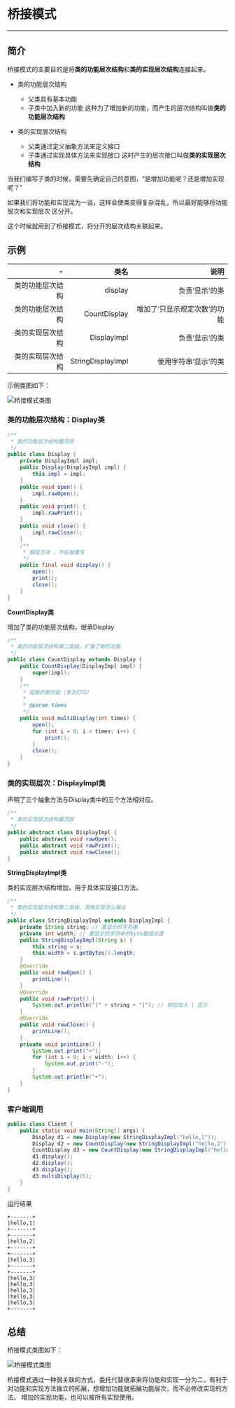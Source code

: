 # 桥接模式
----

## 简介

桥接模式的主要目的是将**类的功能层次结构**和**类的实现层次结构**连接起来。

- 类的功能层次结构
  - 父类具有基本功能
  - 子类中加入新的功能
  这种为了增加新的功能，而产生的层次结构叫做**类的功能层次结构**
  
- 类的实现层次结构
  - 父类通过定义抽象方法来定义接口
  - 子类通过实现具体方法来实现接口
  这时产生的层次接口叫做**类的实现层次结构**

当我们编写子类的时候，需要先确定自己的意图，“是增加功能呢？还是增加实现呢？”

如果我们将功能和实现混为一谈，这样会使类变得复杂混乱，所以最好能够将功能层次和实现层次
区分开。

这个时候就用到了桥接模式，将分开的层次结构关联起来。

## 示例

|-| 类名|说明|
|---: | ---: | ---: |
| 类的功能层次结构 | display | 负责‘显示’的类 |
| 类的功能层次结构 | CountDisplay | 增加了‘只显示规定次数’的功能 |
| 类的实现层次结构 | DisplayImpl | 负责‘显示’的类 |
| 类的实现层次结构 | StringDisplayImpl | 使用字符串‘显示’的类 |


示例类图如下：

![桥接模式类图](../../../../../resource/bridge/桥接模式示例类图.png)


### **类的功能层次结构：Display类**

```java
/**
 * 类的功能层次结构最顶层
 */
public class Display {
    private DisplayImpl impl;
    public Display(DisplayImpl impl) {
        this.impl = impl;
    }
    public void open() {
        impl.rawOpen();
    }
    public void print() {
        impl.rawPrint();
    }
    public void close() {
        impl.rawClose();
    }
    /**
     * 模版方法 ，不应被重写
     */
    public final void display() {
        open();
        print();
        close();
    }
}
```

**CountDisplay类**

增加了类的功能层次结构，继承Display

```java
/**
 * 类的功能层次结构第二层级，扩展了新的功能
 */
public class CountDisplay extends Display {
    public CountDisplay(DisplayImpl impl) {
        super(impl);
    }
    /**
     * 拓展的新功能（多次打印）
     *
     * @param times
     */
    public void multiDisplay(int times) {
        open();
        for (int i = 0; i < times; i++) {
            print();
        }
        close();
    }
}
```

### 类的实现层次：**DisplayImpl类**

声明了三个抽象方法与Display类中的三个方法相对应。

```java
/**
 * 类的实现层次结构最顶层
 */
public abstract class DisplayImpl {
    public abstract void rawOpen();
    public abstract void rawPrint();
    public abstract void rawClose();
}
```

**StringDisplayImpl类**

类的实现层次结构增加，用于具体实现接口方法。

```java
/**
 * 类的实现层次结构第二层级，具体实现怎么输出
 */
public class StringDisplayImpl extends DisplayImpl {
    private String string; // 要显示的字符串
    private int width; // 要显示的字符串的byte数组长度
    public StringDisplayImpl(String s) {
        this.string = s;
        this.width = s.getBytes().length;
    }
    @Override
    public void rawOpen() {
        printLine();
    }
    @Override
    public void rawPrint() {
        System.out.println("|" + string + "|"); // 前后加入 | 显示
    }
    @Override
    public void rawClose() {
        printLine();
    }
    private void printLine() {
        System.out.print("+");
        for (int i = 0; i < width; i++) {
            System.out.print("-");
        }
        System.out.println("+");
    }
}
```

### 客户端调用

```java
public class Client {
    public static void main(String[] args) {
        Display d1 = new Display(new StringDisplayImpl("hello,1"));
        Display d2 = new CountDisplay(new StringDisplayImpl("hello,2"));
        CountDisplay d3 = new CountDisplay(new StringDisplayImpl("hello,3"));
        d1.display();
        d2.display();
        d3.display();
        d3.multiDisplay(5);
    }
}
```

运行结果

```
+-------+
|hello,1|
+-------+
+-------+
|hello,2|
+-------+
+-------+
|hello,3|
+-------+
+-------+
|hello,3|
|hello,3|
|hello,3|
|hello,3|
|hello,3|
+-------+
```

## 总结

桥接模式类图如下：

![桥接模式类图](../../../../../resource/bridge/桥接模式类图.png)

桥接模式通过一种弱关联的方式，委托代替继承来将功能和实现一分为二，有利于对功能和实现方法独立的拓展，想增加功能就拓展功能层次，而不必修改实现的方法。
增加的实现功能，也可以被所有实现使用。


